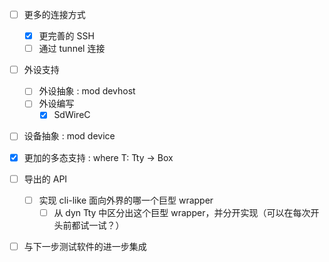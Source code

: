 - [ ] 更多的连接方式
    - [x] 更完善的 SSH
    - [ ] 通过 tunnel 连接

- [ ] 外设支持
    - [ ] 外设抽象 : mod devhost
    - [ ] 外设编写
        - [x] SdWireC

- [ ] 设备抽象 : mod device

- [x] 更加的多态支持 : where T: Tty -> Box<dyn Tty>

- [ ] 导出的 API
    - [ ] 实现 cli-like 面向外界的哪一个巨型 wrapper
        - [ ] 从 dyn Tty 中区分出这个巨型 wrapper，并分开实现（可以在每次开头前都试一试？）

- [ ] 与下一步测试软件的进一步集成
